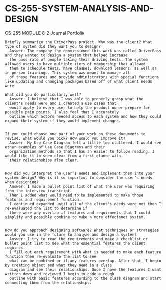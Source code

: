 # CS-255-SYSTEM-ANALYSIS-AND-DESIGN
CS-255 MODULE 8-2 Journal Portfolio




    Briefly summarize the DriverPass project. Who was the client? What type of system did they want you to design?
      Answer: The company the commissioned this work was called DriverPass and they wanted to design a system that helped increase 
      the pass rate of people taking their driving tests. The system allowed users to have multiple tiers of membership that allowed 
      them to schedule tests, have classes, download lessons, as well as in person trainings. This system was meant to manage all 
      of these features and provide administrators with special functions like updating and changing packages based off of what client needs were.
    
    What did you do particularly well?
      Answer: I beleive that I was able to properly grasp what the client's needs were and I created a use cases that 
      would apply to every user to help the product owner prepare for possible pain points. I also feel that I accurately 
      outline which actors needed access to each system and how they could expand their system if they would implement changes.

    
    If you could choose one part of your work on these documents to revise, what would you pick? How would you improve it?
      Answer: My Use Case Diagram felt a little too cluttered. I would see other examples of Use Case Diagrams and their 
      organization methods so that I has an easier to follow reading. I would like it to seem clear from a first glance with
      their relationships also clear.

    
    How did you interpret the user’s needs and implement them into your system design? Why is it so important to consider the user’s needs when designing?
      Answer: I made a bullet point list of what the user was requiring from the interview transcript. 
      Then I added what would need to be implemented to make those features and requirement function.
      I continued expanded until all of the client's needs were met then I re-evaluated the list to determine if 
      there were any overlap if features and requirments that I could simplify and possibly combine to make a more effecienet system.

    
    How do you approach designing software? What techniques or strategies would you use in the future to analyze and design a system?
      Answer: I try to read the requirements and make a checklist or bullet point list to see what the essential features the client requires.
      I fill out each requirement with what is needed to make each feature function then re-evaluate the list to see 
      what can be combined or if any features overlap. After that, I begin by creating object and what they need in a class 
      diagram and see their relationships. Once I have the features I want written down and reviewed I begin to code a rough 
      outline with basic features according to the class diagram and start connecting them from the relationships.

    
